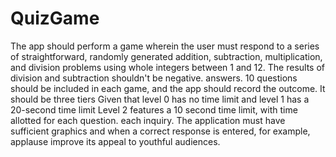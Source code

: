 # QuizGame
The app should perform a game wherein the user must respond to a series of straightforward, randomly generated addition, subtraction, multiplication, and division problems using whole integers between 1 and 12.  The results of division and subtraction shouldn't be negative.  answers. 10 questions should be included in each game, and the app  should record the outcome. It should be three tiers  Given that level 0 has no time limit and level 1 has a 20-second time limit  Level 2 features a 10 second time limit, with time allotted for each question.  each inquiry. The application must have sufficient graphics and  when a correct response is entered, for example, applause  improve its appeal to youthful audiences.
